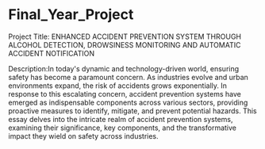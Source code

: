 # Final_Year_Project
Project Title: ENHANCED ACCIDENT PREVENTION SYSTEM THROUGH ALCOHOL DETECTION, DROWSINESS MONITORING AND AUTOMATIC ACCIDENT NOTIFICATION

Description:In today's dynamic and technology-driven world, ensuring safety has become a paramount concern. As industries evolve and urban environments expand, the risk of accidents grows exponentially. In response to this escalating concern, accident prevention systems have emerged as indispensable components across various sectors, providing proactive measures to identify, mitigate, and prevent potential hazards. This essay delves into the intricate realm of accident prevention systems, examining their significance, key components, and the transformative impact they wield on safety across industries.
